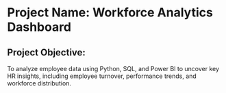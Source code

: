 # Project Name: Workforce Analytics Dashboard

## Project Objective:
To analyze employee data using Python, SQL, and Power BI to uncover key HR insights, including employee turnover, performance trends, and workforce distribution.
